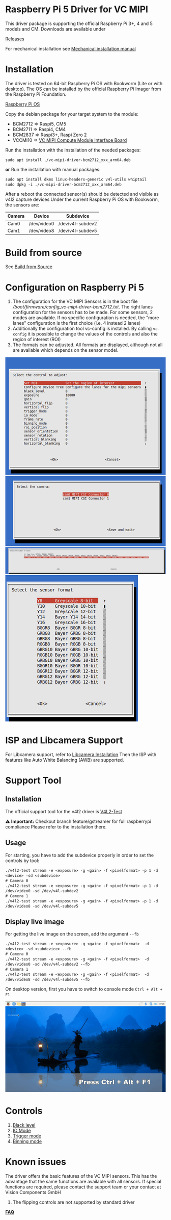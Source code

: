# Raspberry Pi 5 Driver for VC MIPI
This driver package is supporting the official Raspberry Pi 3+, 4 and 5 models and CM. 
Downloads are available under 

[Releases](https://github.com/VC-MIPI-modules/vc_mipi_raspi/releases)

For mechanical installation see [Mechanical installation manual](./docs/electrical_setup.md)

# Installation
The driver is tested on 64-bit Raspberry Pi OS with Bookworm (Lite or with desktop).
The OS can be installed by the official Raspberry Pi Imager from the Raspberry Pi Foundation.

[Raspberry Pi OS](https://www.raspberrypi.com/software/)

Copy the debian package for your target system to the module:
* BCM2712 ⇒ Raspi5, CM5
* BCM2711 ⇒ Raspi4, CM4
* BCM2837 ⇒ Raspi3+, Raspi Zero 2
* VCCMI10 ⇒ [VC MIPI Compute Module Interface Board](https://www.mipi-modules.com/fileadmin/external/documentation/hardware/VC_MIPI_Compute_Module_Interface/index.html)


Run the installation with the installation of the needed packages: 
```
sudo apt install ./vc-mipi-driver-bcm2712_xxx_arm64.deb
```
<b>or</b>
Run the installation with manual packages:
```
sudo apt install dkms linux-headers-generic v4l-utils whiptail
sudo dpkg -i ./vc-mipi-driver-bcm2712_xxx_arm64.deb
```
After a reboot the connected sensor(s) should be detected and visible as v4l2 capture devices
Under the current Raspberry Pi OS with Bookworm, 
the sensors are:

| Camera   | Device      | Subdevice        |
| -------- | ----------- | ---------------- |
| Cam0     | /dev/video0 | /dev/v4l-subdev2 |
| Cam1     | /dev/video8 | /dev/v4l-subdev5 |


# Build from source

See [Build from Source](./docs/build_from_source.md)

# Configuration on Raspberry Pi 5

1. The configuration for the VC MIPI Sensors is in the boot file 
<i>/boot/firmware/config_vc-mipi-driver-bcm2712.txt</i>. 
The right lanes configuration for the sensors has to be made. For some sensors, 2 modes are available. 
If no specific configuration is needed, the "more lanes" configuration is the first choice (i.e. 4 instead 2 lanes)
2. Additionally the configuration tool vc-config is installed. By calling ```vc-config```
it is possible to change the values of the controls and also the region of interest (ROI)
3. The formats can be adjusted. All formats are displayed, although not all are available which depends on the sensor model.

![Cam Controls](./docs/images/whiptail_controls.png "Cam Controls")
![Cam Selection](./docs/images/whiptail_cam_selection.png "Cam Selection")
![Lanes configuration](./docs/images/whiptail_lanes_config.png "Lanes configuration")
![Format Selection](./docs/images/whiptail_format_settings.png "Format settings")

# ISP and Libcamera Support
For Libcamera support, refer to [Libcamera Installation](./docs/libcamera.md)
Then the ISP with features like Auto White Balancing (AWB) are supported.

# Support Tool
## Installation
The official support tool for the v4l2 driver is 
[V4L2-Test](https://github.com/pmliquify/v4l2-test/tree/feature/gstreamer)

⚠️ **Important:** Checkout branch feature/gstreamer for full raspberrypi compliance
Please refer to the installation there. 

## Usage
For starting, you have to add the subdevice properly in order to set the controls by tool:
```shell
./v4l2-test stream -e <exposure> -g <gain> -f <pixelformat> -p 1 -d <device> -sd <subdevice>
# Camera 0
./v4l2-test stream -e <exposure> -g <gain> -f <pixelformat> -p 1 -d /dev/video0 -sd /dev/v4l-subdev2
# Camera 1
./v4l2-test stream -e <exposure> -g <gain> -f <pixelformat> -p 1 -d /dev/video8 -sd /dev/v4l-subdev5
```
## Display live image

For getting the live image on the screen, add the argument `--fb`

```shell
./v4l2-test stream -e <exposure> -g <gain> -f <pixelformat>  -d <device> -sd <subdevice> --fb
# Camera 0
./v4l2-test stream -e <exposure> -g <gain> -f <pixelformat>  -d /dev/video0 -sd /dev/v4l-subdev2 --fb
# Camera 1
./v4l2-test stream -e <exposure> -g <gain> -f <pixelformat>  -d /dev/video8 -sd /dev/v4l-subdev5 --fb
```

On desktop version, first you have to switch to console mode `Ctrl + Alt + F1`

![Console mode](./docs/images/RaspiDesktopFramebuffer.gif)

# Controls
1. [Black level](./docs/black_level.md)
2. [IO Mode](./docs/io_mode.md)
3. [Trigger mode](./docs/trigger_mode.md)
4. [Binning mode](./docs/binning_mode.md)

# Known issues

The driver offers the basic features of the VC MIPI sensors. 
This has the advantage that the same functions are available with all sensors. 
If special functions are required, please contact the support team or your contact at Vision Components GmbH 

1. The flipping controls are not supported by standard driver

<b>[FAQ](./docs/faq.md)
